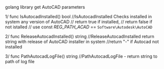 golang library get AutoCAD parameters

1/ func IsAutocadInstalled() bool
//IsAutocadInstalled Checks installed in system any version of AutoCAD
// return true if installed,
// return false if not istalled
// use const _REG_PATH_ACAD_ == `Software\Autodesk\AutoCAD`

2/ func ReleaseAutocadInstalled() string 
//ReleaseAutocadInstalled return string with release of AutoCAD installer in system
//return "-" if Autocad not installed

3/ func PathAutocadLogFile() string
//PathAutocadLogFile - return string to path of log file